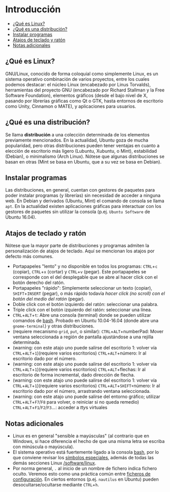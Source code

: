 # Introducción

- [¿Qué es Linux?](#qué-es-linux)
- [¿Qué es una distribución?](#qué-es-una-distribución)
- [Instalar programas](#instalar-programas)
- [Atajos de teclado y ratón](#atajos-de-teclado-y-ratón)
- [Notas adicionales](#notas-adicionales)

## ¿Qué es Linux?
GNU/Linux, conocido de forma coloquial como simplemente Linux, es un sistema operativo combinación de varios proyectos, entre los cuales podemos destacar: el núcleo Linux (encabezado por Linus Torvalds), herramientas del proyecto GNU (encabezado por Richard Stallman y la Free Software Foundation), elementos gráficos (desde el bajo nivel de X, pasando por librerías gráficas como Qt o GTK, hasta entornos de escritorio como Unity, Cinnamon o MATE), y aplicaciones para usuarios.

## ¿Qué es una distribución?
Se llama **distribución** a una colección determinada de los elementos previamente mencionados. En la actualidad, Ubuntu goza de mucha popularidad, pero otras distribuciones pueden tener ventajas en cuanto a elección de escritorio más ligero (Lubuntu, Xubuntu, o Mint), estabilidad (Debian), o minimalismo (Arch Linux). Nótese que algunas distribuciones se basan en otras (Mint se basa en Ubuntu, que a su vez se basa en Debian).

## Instalar programas
Las distribuciones, en general, cuentan con gestores de paquetes para poder instalar programas (y librerías) sin necesidad de acceder a ninguna web. En Debian y derivados (Ubuntu, Mint) el comando de consola se llama `apt`. En la actualidad existen aplicaciones gráficas para interactuar con los gestores de paquetes sin utilizar la consola (p.ej. `Ubuntu Software` de Ubuntu 16.04).

## Atajos de teclado y ratón
Nótese que la mayor parte de distribuciones y programas admiten la personalización de atajos de teclado. Aquí se mencionan los atajos por defecto más comunes.

- Portapapeles "lento" y no disponible en todos los programas: `CTRL`+`c` (copiar), `CTRL`+`x` (cortar) y `CTRL`+`v` (pegar). Este portapapeles se corresponde con el del desplegable que se abre al hacer click con el botón derecho del ratón.
- Portapapeles "rápido": Simplemente seleccionar un texto (copiar), `SHIFT`+`INSERT` (pegar), o más rápido todavía _hacer click (no scroll) con el botón del medio del ratón_ (pegar).
- Doble click con el botón izquierdo del ratón: seleccionar una palabra.
- Triple click con el botón izquierdo del ratón: seleccionar una línea.
- `CTRL`+`ALT`+`t`: Abre una consola (terminal) donde se pueden utilizar comandos de [bash](bash.md). Probado en Ubuntu 10.04-16.04 (donde abre una `gnome-terminal`) y otras distribuciones.
- (requiere mecanismo `grid`, `put`, o similar): `CTRL`+`ALT`+numberPad: Mover ventana seleccionada a región de pantalla ajustándose a una rejilla determinada.
- (warning: con este atajo uno puede salirse del escritorio 1: volver vía `CTRL`+`ALT`+`1`)(requiere varios escritorios) `CTRL`+`ALT`+número: Ir al escritorio dado por el número.
- (warning: con este atajo uno puede salirse del escritorio 1: volver vía `CTRL`+`ALT`+`1`)(requiere varios escritorios) `CTRL`+`ALT`+flechas: Ir al escritorio de forma incremental, dado dirección de flecha.
- (warning: con este atajo uno puede salirse del escritorio 1: volver vía `CTRL`+`ALT`+`1`)(requiere varios escritorios) `CTRL`+`ALT`+`SHIFT+`número: Ir al escritorio dado por el número, arrastrando ventana seleccionada.
- (warning: con este atajo uno puede salirse del entorno gráfico; utilizar `CTRL`+`ALT`+`F7`/`F8` para volver, o reiniciar si no queda remedio) `CTRL`+`ALT`+`F1`/`F2`/`F3`...: acceder a *tty*s virtuales

## Notas adicionales
- Linux es en general "sensible a mayúsculas" (al contrario que en Windows, sí hace diferencia el hecho de que una misma letra se escriba con minúscula o mayúscula).
- El sistema operativo está fuertemente ligado a la consola [bash](bash.md), por lo que conviene revisar los [símbolos especiales](bash.md#símbolos-especiales), además de todas las demás secciones Linux [/software/linux](/software/linux).
- Por norma general, `.` al inicio de un nombre de fichero indica fichero oculto. Veremos esto como una práctica común entre [ficheros de configuración](configuration-files.md). En ciertos entornos (p.ej. `nautilus` en Ubuntu) pueden desocultarse/ocultarse mediante `CTRL`+`h`.
